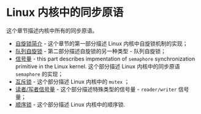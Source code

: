 # Linux 内核中的同步原语

这个章节描述内核中所有的同步原语。

* [自旋锁简介](linux-sync-1.md) - 这个章节的第一部分描述 Linux 内核中自旋锁机制的实现；
* [队列自旋锁](linux-sync-2.md) - 第二部分描述自旋锁的另一种类型 - 队列自旋锁；
* [信号量](linux-sync-3.md) - this part describes impmentation of `semaphore` synchronization primitive in the Linux kernel. 这个部分描述 Linux 内核中的同步原语 `semaphore` 的实现；
* [互斥锁](linux-sync-4.md) - 这个部分描述 Linux 内核中的 `mutex` ；
* [读者/写者信号量](linux-sync-5.md) - 这个部分描述特殊类型的信号量 - `reader/writer` 信号量；
* [顺序锁](linux-sync-6.md) - 这个部分描述 Linux 内核中的顺序锁.
